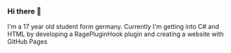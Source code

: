 ### Hi there 👋
I'm a 17 year old student form germany.
Currently I'm getting into C# and HTML by developing a RagePluginHook plugin and creating a website with GitHub Pages
